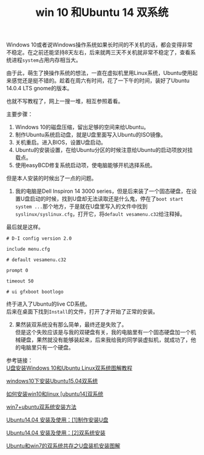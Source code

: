 ﻿---
layout: post
title: win 10 和Ubuntu 14 双系统
description: win 10的性能比起前几代Windows已经有了很大的提高，但是还是觉得不够。  
category: blog
---


Windows 10或者说Windows操作系统如果长时间的不关机的话，都会变得非常不稳定。在之前还能坚持8天左右，后来就两三天不关机就非常不稳定了，查看系统进程`system`占用内存相当大。           

由于此，萌生了换操作系统的想法，一直在虚拟机里用Linux系统，Ubuntu使用起来感觉还是挺不错的。趁着在周六有时间，花了一下午的时间，装好了Ubuntu 14.0.4 LTS gnome的版本。               

也就不写教程了，网上一搜一堆，相互参照着看。                       

主要步骤：                   
1. Windows 10的磁盘压缩，留出足够的空间来给Ubuntu。                   
2. 制作Ubuntu系统启动盘，就是U盘里面写入Ubuntu的ISO镜像。                   
3. 关机重启。进入BIOS，设置U盘启动。                             
4. Ubuntu的安装设置，在给Ubuntu分区的时候注意给Ubuntu的启动项放对挂载点。                 
5. 使用easyBCD修复系统启动项，使电脑能够开机选择系统。                

但是本人安装的时候出了一点的问题。                  
1. 我的电脑是Dell Inspiron 14 3000 series，但是后来装了一个固态硬盘，在设置U盘启动的时候，找到U盘却无法读取还是什么鬼，停在了`boot start system ...`那个地方，于是就在U盘里写入的文件中找到`syslinux/syslinux.cfg`，打开它，将`default vesamenu.c32`给注释掉。                    

最后就是这样。                              

```
# D-I config version 2.0

include menu.cfg

# default vesamenu.c32

prompt 0

timeout 50

# ui gfxboot bootlogo

```

终于进入了Ubuntu的live CD系统。                            
后来在桌面下找到`Install`的文件，打开了才开始了正常的安装。                    

2. 果然装双系统没有那么简单，最终还是失败了。                               
但是这个失败应该是与我的双硬盘有关，我的电脑里有一个固态硬盘加一个机械硬盘，果然就没有能够装起来，后来我给我的同学装虚拟机，就成功了，他的电脑里只有一个硬盘。                  


参考链接：                                      
[U盘安装Windows 10和Ubuntu Linux双系统图解教程](http://www.linuxdiyf.com/linux/13140.html)

[windows10下安装Ubuntu15.04双系统](http://www.linuxdiyf.com/linux/13395.html)

[如何安装win10和linux [ubuntu14]双系统](http://jingyan.baidu.com/article/4d58d5411380dd9dd5e9c07e.html)

[win7+ubuntu双系统安装方法](http://blog.csdn.net/xlf13872135090/article/details/24093203)

[Ubuntu14.04 安装及使用：[1]制作安装U盘](http://jingyan.baidu.com/article/59703552e0a6e18fc007409f.html)

[Ubuntu14.04 安装及使用：[2]双系统安装](http://jingyan.baidu.com/article/dca1fa6fa3b905f1a44052bd.html)

[Ubuntu和win7的双系统共存之U盘装机安装图解](http://bbs.uc.cn/thread-1847133-1-1.html)
